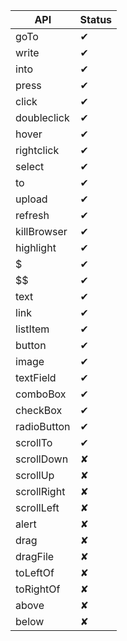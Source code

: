|API        |Status|
|-----------|------|
|goTo       |✔   |
|write      |✔   |
|into       |✔   |
|press      |✔   |
|click      |✔   |
|doubleclick|✔   |
|hover      |✔   |
|rightclick |✔   |
|select     |✔   |
|to         |✔   |
|upload     |✔   |
|refresh    |✔   |
|killBrowser|✔   |
|highlight  |✔   |
|$          |✔   |
|$$         |✔   |
|text       |✔   |
|link       |✔   |
|listItem   |✔   |
|button     |✔   |
|image      |✔   |
|textField  |✔   |
|comboBox   |✔   |
|checkBox   |✔   |
|radioButton|✔   |
|scrollTo   |✔   |
|scrollDown |✘   |
|scrollUp   |✘   |
|scrollRight|✘   |
|scrollLeft |✘   |
|alert      |✘   |
|drag       |✘   |
|dragFile   |✘   |
|toLeftOf   |✘   |
|toRightOf  |✘   |
|above      |✘   |
|below      |✘   |
